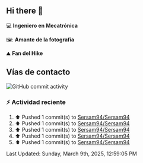 ## Hi there 👋

:computer: **Ingeniero en Mecatrónica**

🖼️: **Amante de la fotografía**

:mountain: **Fan del Hike**

## Vías de contacto

![GitHub commit activity](https://img.shields.io/github/commit-activity/m/Sersam94/Sersam94)


### :zap: Actividad reciente
<!--RECENT_ACTIVITY:start-->
1. ⬆️ Pushed 1 commit(s) to [Sersam94/Sersam94](https://github.com/Sersam94/Sersam94)<br>
2. ⬆️ Pushed 1 commit(s) to [Sersam94/Sersam94](https://github.com/Sersam94/Sersam94)<br>
3. ⬆️ Pushed 1 commit(s) to [Sersam94/Sersam94](https://github.com/Sersam94/Sersam94)<br>
4. ⬆️ Pushed 1 commit(s) to [Sersam94/Sersam94](https://github.com/Sersam94/Sersam94)<br>
5. ⬆️ Pushed 1 commit(s) to [Sersam94/Sersam94](https://github.com/Sersam94/Sersam94)<br>
<!--RECENT_ACTIVITY:end-->
<!--RECENT_ACTIVITY:last_update-->
Last Updated: Sunday, March 9th, 2025, 12:59:05 PM
<!--RECENT_ACTIVITY:last_update_end-->
